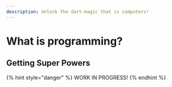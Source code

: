 ```yaml
---
description: Unlock the dart-magic that is computers!
---
```


# What is programming?

## Getting Super Powers

{% hint style="danger" %}
WORK IN PROGRESS!
{% endhint %}



